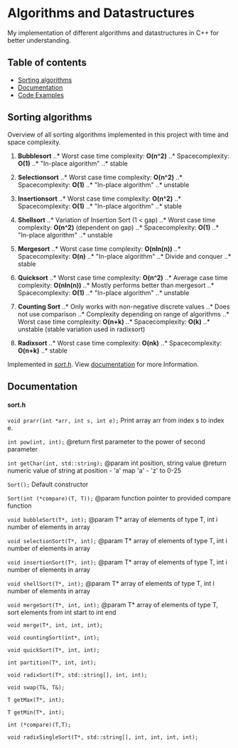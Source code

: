 # Algorithms and Datastructures
My implementation of different algorithms and datastructures in C++ for better understanding.

## Table of contents
* [Sorting algorithms](#sorting-algorithms)
* [Documentation](#documentation)
* [Code Examples](#code-examples)

## Sorting algorithms
  Overview of all sorting algorithms implemented in this project with time and space complexity.
  
  1. **Bubblesort**
    ..* Worst case time complexity: **O(n^2)**
    ..* Spacecomplexity: **O(1)**
    ..* "In-place algorithm"
    ..* stable
    
  1. **Selectionsort**
    ..* Worst case time complexity: **O(n^2)**
    ..* Spacecomplexity: **O(1)**
    ..* "In-place algorithm"
    ..* unstable
    
  1. **Insertionsort**
    ..* Worst case time complexity: **O(n^2)**
    ..* Spacecomplexity: **O(1)**
    ..* "In-place algorithm"
    ..* stable
    
  1. **Shellsort**
    ..* Variation of Insertion Sort (1 < gap)
    ..* Worst case time complexity: **O(n^2)** (dependent on gap)
    ..* Spacecomplexity: **O(1)**
    ..* "In-place algorithm"
    ..* unstable
    
  1. **Mergesort**
    ..* Worst case time complexity: **O(nln(n))**
    ..* Spacecomplexity: **O(n)**
    ..* "In-place algorithm"
    ..* Divide and conquer
    ..* stable
    
  1. **Quicksort**
    ..* Worst case time complexity: **O(n^2)**
    ..* Average case time complexity: **O(nln(n))**
    ..* Mostly performs better than mergesort
    ..* Spacecomplexity: **O(1)**
    ..* "In-place algorithm"
    ..* unstable
    
  1. **Counting Sort**
    ..* Only works with non-negative discrete values
    ..* Does not use comparison
    ..* Complexity depending on range of algorithms
    ..* Worst case time complexity: **O(n+k)**
    ..* Spacecomplexity: **O(k)**
    ..* unstable (stable variation used in radixsort)
    
  1. **Radixsort**
    ..* Worst case time complexity: **O(nk)**
    ..* Spacecomplexity: **O(n+k)**
    ..* stable
  
  Implemented in [_sort.h_](include/sort.h). View [documentation](#documentation) for more Information.

## Documentation

#### sort.h
  
  `void prarr(int *arr, int s, int e);`
    Print array arr from index s to index e.
    
  `int pow(int, int);`
    @return first parameter to the power of second parameter
   
  `int getChar(int, std::string);`
    @param int position, string value
    @return numeric value of string at position - 'a'
    map 'a' - 'z' to 0-25
    
  `Sort();`
    Default constructor
  
  `Sort(int (*compare)(T, T));`
    @param function pointer to provided compare function
    
  `void bubbleSort(T*, int);`
    @param T* array of elements of type T, int i number of elements in array
    
  `void selectionSort(T*, int);`
    @param T* array of elements of type T, int i number of elements in array
    
  `void insertionSort(T*, int);`
    @param T* array of elements of type T, int i number of elements in array
    
  `void shellSort(T*, int);`
    @param T* array of elements of type T, int i number of elements in array
  
  `void mergeSort(T*, int, int);`
    @param T* array of elements of type T, sort elements from int start to int end
    
  `void merge(T*, int, int, int);`
  
  `void countingSort(int*, int);`
    
  `void quickSort(T*, int, int);`
  
  `int partition(T*, int, int);`
  
  `void radixSort(T*, std::string[], int, int);`
  
  `void swap(T&, T&);`
  
  `T getMax(T*, int);`
  
  `T getMin(T*, int);`
  
  `int (*compare)(T,T);`  
  
  `void radixSingleSort(T*, std::string[], int, int, int, int);`
